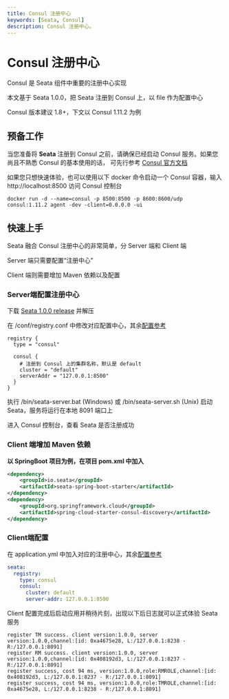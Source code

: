 ```yaml
---
title: Consul 注册中心
keywords: [Seata, Consul]
description: Consul 注册中心。
---
```


# Consul 注册中心

Consul 是 Seata 组件中重要的注册中心实现

本文基于 Seata 1.0.0，把 Seata 注册到 Consul 上，以 file 作为配置中心

Consul 版本建议 1.8+，下文以 Consul 1.11.2 为例

## 预备工作


当您准备将 **Seata** 注册到 Consul 之前，请确保已经启动 Consul 服务。如果您尚且不熟悉 Consul 的基本使用的话，
可先行参考 [Consul 官方文档](https://www.consul.io/docs) 

如果您只想快速体验，也可以使用以下 docker 命令启动一个 Consul 容器，输入 http://localhost:8500 访问 Consul 控制台

```shell
docker run -d --name=consul -p 8500:8500 -p 8600:8600/udp consul:1.11.2 agent -dev -client=0.0.0.0 -ui
```

## 快速上手

Seata 融合 Consul 注册中心的非常简单，分 Server 端和 Client 端

Server 端只需要配置“注册中心”

Client 端则需要增加 Maven 依赖以及配置

### Server端配置注册中心
下载 [Seata 1.0.0 release](https://github.com/seata/seata/releases/tag/v1.0.0) 并解压

在 /conf/registry.conf 中修改对应配置中心，其余[配置参考](https://github.com/seata/seata/blob/develop/script/client/conf/registry.conf)

```
registry {
  type = "consul"

  consul {
    # 注册到 Consul 上的集群名称，默认是 default
    cluster = "default"
    serverAddr = "127.0.0.1:8500"
  }
}
```

执行 /bin/seata-server.bat (Windows) 或 /bin/seata-server.sh (Unix) 启动 Seata，服务将运行在本地 8091 端口上

进入 Consul 控制台，查看 Seata 是否注册成功

### Client 端增加 Maven 依赖

**以 SpringBoot 项目为例，在项目 pom.xml 中加入**

```xml
<dependency>
    <groupId>io.seata</groupId>
    <artifactId>seata-spring-boot-starter</artifactId>
</dependency>
<dependency>
    <groupId>org.springframework.cloud</groupId>
    <artifactId>spring-cloud-starter-consul-discovery</artifactId>
</dependency>
```

### Client端配置

在 application.yml 中加入对应的注册中心，其余[配置参考](https://github.com/seata/seata/blob/develop/script/client/spring/application.yml)

```yaml
seata:
  registry:
    type: consul
    consul:
      cluster: default
      server-addr: 127.0.0.1:8500
```

Client 配置完成后启动应用并稍待片刻，出现以下后日志就可以正式体验 Seata 服务

```text
register TM success. client version:1.0.0, server version:1.0.0,channel:[id: 0xa4675e28, L:/127.0.0.1:8238 - R:/127.0.0.1:8091]
register RM success. client version:1.0.0, server version:1.0.0,channel:[id: 0x408192d3, L:/127.0.0.1:8237 - R:/127.0.0.1:8091]
register success, cost 94 ms, version:1.0.0,role:RMROLE,channel:[id: 0x408192d3, L:/127.0.0.1:8237 - R:/127.0.0.1:8091]
register success, cost 94 ms, version:1.0.0,role:TMROLE,channel:[id: 0xa4675e28, L:/127.0.0.1:8238 - R:/127.0.0.1:8091]
```
